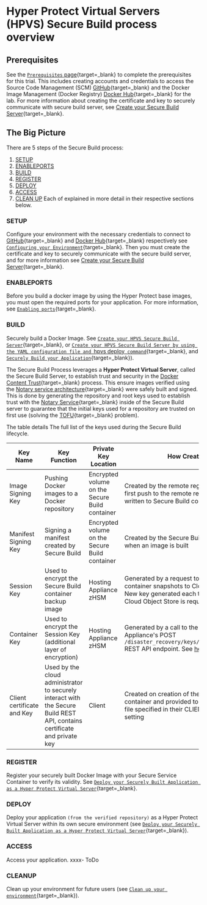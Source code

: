 # Hyper Protect Virtual Servers (HPVS) Secure Build process overview

## Prerequisites

See the [`Prerequisites` page](../prerequisites.md){target=_blank} to complete the prerequisites for this trial. This includes creating accounts and credentials to access the Source Code Management (SCM) [GitHub](https://github.com){target=_blank} and the Docker Image Management (Docker Registry) [Docker Hub](https://hub.docker.com/){target=_blank} for the lab. For more information about creating the certificate and key to securely communicate with secure build server, see [Create your Secure Build Server](create-server.md){target=_blank}.

## The Big Picture

There are 5 steps of the Secure Build process:

1. [SETUP](#setup)
2. [ENABLEPORTS](#enableports)
2. [BUILD](#build)
3. [REGISTER](#register)
4. [DEPLOY](#deploy)
5. [ACCESS](#access)
6. [CLEAN UP](#cleanup)
   Each of  explained in more detail in their respective sections below.

### SETUP

Configure your environment with the necessary credentials to connect to [GitHub](https://github.com){target=_blank} and [Docker Hub](https://hub.docker.com/){target=_blank} respectively see [`Configuring your Environment`](securebuild-setup.md){target=_blank}. Then you must create the certificate and key to securely communicate with the secure build server, and for more information see [Create your Secure Build Server](create-server.md){target=_blank}.

### ENABLEPORTS

Before you build a docker image by using the Hyper Protect base images, you must open the required ports for your application. For more information, see [`Enabling ports`](sbs-ports-setup.md){target=_blank}.

### BUILD

Securely build a Docker Image. See [`Create your HPVS Secure Build Server`](create-server.md){target=_blank}, or [`Create your HPVS Secure Build Server by using the YAML configuration file and `hpvs deploy` command`](create-server-hpvsdeploy.md){target=_blank}, and [`Securely Build your Application`](build.md){target=_blank}).

The Secure Build Process leverages a **Hyper Protect Virtual Server**, called the Secure Build Server, to establish trust and security in the [Docker Content Trust](https://docs.docker.com/engine/security/trust/content_trust/){target=_blank} process. This ensure images verified using the [Notary service architecture](https://docs.docker.com/notary/service_architecture/){target=_blank} were safely built and signed. This is done by generating the repository and root keys used to establish trust with the [Notary Service](https://docs.docker.com/notary/service_architecture/){target=_blank} inside of the Secure Build server to guarantee that the initial keys used for a repository are trusted on first use (solving the [TOFU](https://en.wikipedia.org/wiki/Trust_on_first_use){target=_blank} problem).

The table details The full list of the keys used during the Secure Build lifecycle.

| Key Name  | Key Function | Private Key Location | How Created | Owned by Whom |
|---|---|---|---|---|
| Image Signing Key | Pushing Docker images to a Docker repository | Encrypted volume on the Secure Build container | Created by the remote registry server on first push to the remote repository, and written to Secure Build container |  ISV or application developer  |
| Manifest Signing Key | Signing a manifest created by Secure Build | Encrypted volume on the Secure Build container | Created by the Secure Build container when an image is built |  ISV or application developer |
| Session Key | Used to encrypt the Secure Build container backup image | Hosting Appliance zHSM | Generated by a request to backup container snapshots to Cloud Object Store. New key generated each time backup to Cloud Object Store is requested |   Cloud administrator |
| Container Key | Used to encrypt the Session Key (additional layer of encryption) | Hosting Appliance zHSM | Generated by a call to the Hosting Appliance's POST `/disaster_recovery/keys/{container_name}` REST API endpoint. See [here](https://pages.github.ibm.com/ZaaS/scaas/release-docs/release_3.4.0/openapi-docs/#operation/generate_key) |  Cloud administrator |
| Client certificate and Key | Used by the cloud administrator to securely interact with the Secure Build REST API, contains certificate and private key | Client | Created on creation of the Secure Build container and provided to the client as the file specified in their CLIENT_CRT_KEY setting | Cloud administrator |


### REGISTER

Register your securely built Docker Image with your Secure Service Container to verify its validity. See [`Deploy your Securely Built Application as a Hyper Protect Virtual Server`](deploy-app.md){target=_blank}.


### DEPLOY

Deploy your application `(from the verified repository)` as a Hyper Protect Virtual Server within its own secure environment (see [`Deploy your Securely Built Application as a Hyper Protect Virtual Server`](deploy-app.md){target=_blank}).

### ACCESS

Access your application. xxxx- ToDo

### CLEANUP

Clean up your environment for future users (see [`Clean up your environment`](cleanup.md){target=_blank}).
